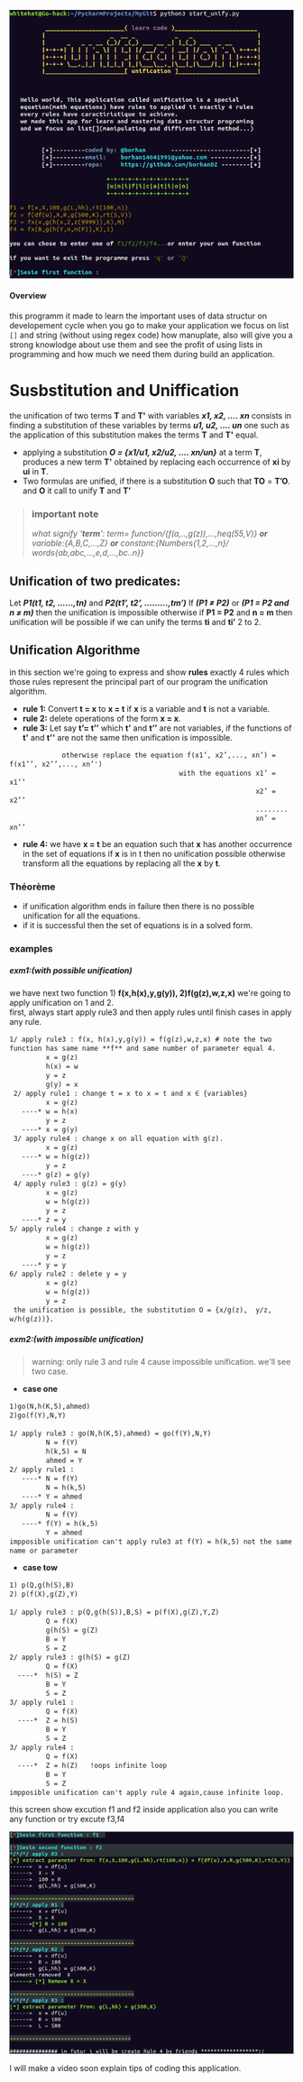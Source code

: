 ![unify1](screenshot/unify1.png)                                          
#### Overview
this programm it made to learn the important uses of data structur on developement cycle when you go to make your application
we focus on list `[]` and string (without using regex code) how manuplate, also will give you a strong knowlodge about use them and see the profit of using lists in programming and how much we need them during build an application.

# Susbstitution and Uniffication

the unification of two terms **T** and **T'** with variables ***x1, x2, .... xn*** consists in finding a substitution of these
variables by terms ***u1, u2, .... un*** one such as the application
of this substitution makes the terms **T** and **T'** equal.
- applying a substitution ***O = {x1/u1, x2/u2, .... xn/un}*** at a term **T**, produces a new term **T'** obtained by
  replacing each occurrence of **xi** by **ui** in **T**.
- Two formulas are unified, if there is a substitution **O** such that **TO** = **T’O**. 
 and **O** it call to unify **T** and **T’**
>### important note
> *what signify '**term**': term= function/{f(a,..,g(z)),...,heq(55,V)} **or** variable:{A,B,C,...,Z} **or** constant:{Numbers{1,2,...,n}/ words{ab,abc,...,e,d,...,bc..n}}*
## Unification of two predicates:
Let ***P1(t1, t2, ......,tn)*** and ***P2(t1’, t2’, .........,tm’)***
If ***(P1 ≠ P2)*** or ***(P1 = P2 and n ≠ m)*** then the unification is impossible
otherwise if **P1 = P2** and **n = m** then unification will be possible if we
can unify the terms **ti** and **ti’** 2 to 2.
## Unification Algorithme
in this section we're going to express and show **rules** exactly 4 rules which those rules represent the principal part of our program the unification algorithm.
- **rule 1:** Convert **t = x** to **x = t** if **x** is a variable and **t** is not a variable.
- **rule 2:** delete operations of the form **x = x**.
- **rule 3:** Let say **t’= t’’** which **t’** and **t’’** are not variables, if the functions of **t'** and **t''** are not the same then unification is impossible. 
``` 
             otherwise replace the equation f(x1’, x2’,..., xn’) = f(x1’’, x2’’,..., xn’')
                                          with the equations x1’ = x1’’
                                                             x2’ = x2’’
                                                             ........
                                                             xn’ = xn’’
```
- **rule 4:** we have **x = t** be an equation such that **x** has another occurrence in the set of equations if **x** is in t then no unification possible otherwise transform all the equations by replacing all the **x** by **t**.                                                          
### Théorème 
- if unification algorithm ends in failure then there is no possible unification for all the equations.
- if it is successful then the set of equations is in a solved form.
### examples
##### exm1:(with possible unification)
we have next two function 1) **f(x,h(x),y,g(y)), 2)f(g(z),w,z,x)** we're going to apply unification on 1 and  2.                                                     
first, always start apply rule3 and then apply rules until finish cases in apply any rule.
```
1/ apply rule3 : f(x, h(x),y,g(y)) = f(g(z),w,z,x) # note the two function has same name **f** and same number of parameter equal 4.
         x = g(z)
         h(x) = w
         y = z
         g(y) = x
 2/ apply rule1 : change t = x to x = t and x ∈ {variables}
         x = g(z)
   ----* w = h(x) 
         y = z
   ----* x = g(y) 
 3/ apply rule4 : change x on all equation with g(z).
         x = g(z)
   ----* w = h(g(z)) 
         y = z
   ----* g(z) = g(y) 
 4/ apply rule3 : g(z) = g(y)
         x = g(z)
         w = h(g(z)) 
         y = z
   ----* z = y
5/ apply rule4 : change z with y
         x = g(z)
         w = h(g(z)) 
         y = z
   ----* y = y
6/ apply rule2 : delete y = y
         x = g(z)
         w = h(g(z)) 
         y = z
 the unification is possible, the substitution O = {x/g(z),  y/z,  w/h(g(z))}.
```

##### exm2:(with impossible unification)
> warning: only rule 3 and rule 4 cause impossible unification.
we'll see two case.

- **case one**
```
1)go(N,h(K,5),ahmed)
2)go(f(Y),N,Y)

1/ apply rule3 : go(N,h(K,5),ahmed) = go(f(Y),N,Y)
         N = f(Y)
         h(k,5) = N
         ahmed = Y
2/ apply rule1 :
   ----* N = f(Y)
         N = h(k,5)
   ----* Y = ahmed
3/ apply rule4 :
         N = f(Y)
   ----* f(Y) = h(k,5)
         Y = ahmed
impposible unification can't apply rule3 at f(Y) = h(k,5) not the same name or parameter
```
- **case tow**
```
1) p(Q,g(h(S),B)
2) p(f(X),g(Z),Y)

1/ apply rule3 : p(Q,g(h(S)),B,S) = p(f(X),g(Z),Y,Z)
         Q = f(X)
         g(h(S) = g(Z)
         B = Y
         S = Z
2/ apply rule3 : g(h(S) = g(Z)
         Q = f(X)
  ----*  h(S) = Z
         B = Y
         S = Z
3/ apply rule1 :
         Q = f(X)
  ----*  Z = h(S)
         B = Y
         S = Z
3/ apply rule4 :
         Q = f(X)
  ----*  Z = h(Z)   !oops infinite loop
         B = Y
         S = Z
impposible unification can't apply rule 4 again,cause infinite loop.
```
this screen show excution f1 and f2 inside application also you can write any function or try excute f3,f4

![unify2](screenshot/unify_excu.png)

I will make a video soon explain tips of coding this application.

